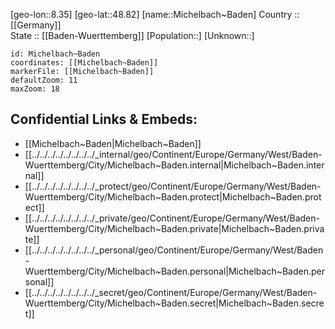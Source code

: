 ﻿---
location: [48.82,8.35] 
mapzoom: [7,12] 
mapmarker: city 
type: City
tags:
- geo/City


SpocWebEntityId: 32460
isDeleted: false
confidential: public

---
[geo-lon::8.35] 
[geo-lat::48.82] 
[name::Michelbach~Baden] 
Country :: [[Germany]]  
State :: [[Baden-Wuerttemberg]] 
[Population::] 
[Unknown::] 


```leaflet
id: Michelbach~Baden
coordinates: [[Michelbach~Baden]] 
markerFile: [[Michelbach~Baden]] 
defaultZoom: 11 
maxZoom: 18
```


## Confidential Links & Embeds: 
- [[Michelbach~Baden|Michelbach~Baden]]  
- [[../../../../../../../../_internal/geo/Continent/Europe/Germany/West/Baden-Wuerttemberg/City/Michelbach~Baden.internal|Michelbach~Baden.internal]] 
- [[../../../../../../../../_protect/geo/Continent/Europe/Germany/West/Baden-Wuerttemberg/City/Michelbach~Baden.protect|Michelbach~Baden.protect]] 
- [[../../../../../../../../_private/geo/Continent/Europe/Germany/West/Baden-Wuerttemberg/City/Michelbach~Baden.private|Michelbach~Baden.private]] 
- [[../../../../../../../../_personal/geo/Continent/Europe/Germany/West/Baden-Wuerttemberg/City/Michelbach~Baden.personal|Michelbach~Baden.personal]] 
- [[../../../../../../../../_secret/geo/Continent/Europe/Germany/West/Baden-Wuerttemberg/City/Michelbach~Baden.secret|Michelbach~Baden.secret]] 

